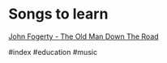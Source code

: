 # Songs to learn
[John Fogerty - The Old Man Down The Road](https://www.youtube.com/watch?v=4cwS_db9DtY)

#index #education #music